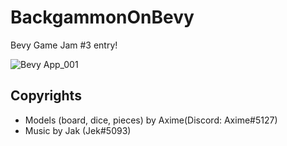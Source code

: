 # BackgammonOnBevy

Bevy Game Jam #3 entry!

![Bevy App_001](https://user-images.githubusercontent.com/97428129/229629233-eec098bf-ac35-4a9a-a889-df5775b313fa.png)

## Copyrights

- Models (board, dice, pieces) by Axime(Discord: Axime#5127)
- Music by Jak (Jek#5093)

